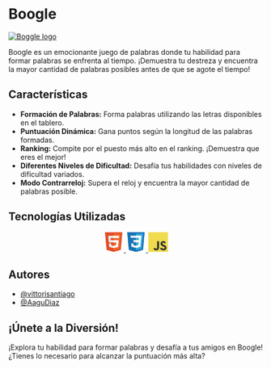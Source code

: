 # Boogle

[![Boggle logo](https://i.postimg.cc/ydchvxYD/Logo.png)](https://postimg.cc/TL2WPRbx)

Boogle es un emocionante juego de palabras donde tu habilidad para formar palabras se enfrenta al tiempo. ¡Demuestra tu destreza y encuentra la mayor cantidad de palabras posibles antes de que se agote el tiempo!

## Características

- **Formación de Palabras:** Forma palabras utilizando las letras disponibles en el tablero.
- **Puntuación Dinámica:** Gana puntos según la longitud de las palabras formadas.
- **Ranking:** Compite por el puesto más alto en el ranking. ¡Demuestra que eres el mejor!
- **Diferentes Niveles de Dificultad:** Desafía tus habilidades con niveles de dificultad variados.
- **Modo Contrarreloj:** Supera el reloj y encuentra la mayor cantidad de palabras posible.

## Tecnologías Utilizadas

<p align="center">
  <a href="https://developer.mozilla.org/en-US/docs/Web/HTML" target="_blank" rel="noreferrer">
    <img src="https://raw.githubusercontent.com/devicons/devicon/master/icons/html5/html5-original.svg" alt="html5" width="40" height="40"/>
  </a>
  <a href="https://developer.mozilla.org/en-US/docs/Web/CSS" target="_blank" rel="noreferrer">
    <img src="https://raw.githubusercontent.com/devicons/devicon/master/icons/css3/css3-original.svg" alt="css3" width="40" height="40"/>
  </a>
  <a href="https://developer.mozilla.org/en-US/docs/Web/JavaScript" target="_blank" rel="noreferrer">
    <img src="https://raw.githubusercontent.com/devicons/devicon/master/icons/javascript/javascript-original.svg" alt="javascript" width="40" height="40"/>
  </a>
</p>

## Autores

- [@vittorisantiago](https://github.com/vittorisantiago)
- [@AaguDiaz](https://github.com/AaguDiaz)

## ¡Únete a la Diversión!

¡Explora tu habilidad para formar palabras y desafía a tus amigos en Boogle! ¿Tienes lo necesario para alcanzar la puntuación más alta?